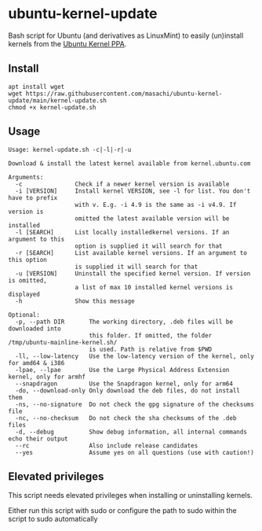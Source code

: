 # ubuntu-kernel-update

Bash script for Ubuntu (and derivatives as LinuxMint) to easily (un)install kernels from the [Ubuntu Kernel PPA](http://kernel.ubuntu.com/~kernel-ppa/mainline/).

Install
----------------
```
apt install wget
wget https://raw.githubusercontent.com/masachi/ubuntu-kernel-update/main/kernel-update.sh
chmod +x kernel-update.sh

```

Usage
-----------------
```
Usage: kernel-update.sh -c|-l|-r|-u

Download & install the latest kernel available from kernel.ubuntu.com

Arguments:
  -c               Check if a newer kernel version is available
  -i [VERSION]     Install kernel VERSION, see -l for list. You don't have to prefix
                   with v. E.g. -i 4.9 is the same as -i v4.9. If version is
                   omitted the latest available version will be installed
  -l [SEARCH]      List locally installedkernel versions. If an argument to this
                   option is supplied it will search for that
  -r [SEARCH]      List available kernel versions. If an argument to this option
                   is supplied it will search for that
  -u [VERSION]     Uninstall the specified kernel version. If version is omitted,
                   a list of max 10 installed kernel versions is displayed
  -h               Show this message

Optional:
  -p, --path DIR       The working directory, .deb files will be downloaded into
                       this folder. If omitted, the folder /tmp/ubuntu-mainline-kernel.sh/
                       is used. Path is relative from $PWD
  -ll, --low-latency   Use the low-latency version of the kernel, only for amd64 & i386
  -lpae, --lpae        Use the Large Physical Address Extension kernel, only for armhf
  --snapdragon         Use the Snapdragon kernel, only for arm64
  -do, --download-only Only download the deb files, do not install them
  -ns, --no-signature  Do not check the gpg signature of the checksums file
  -nc, --no-checksum   Do not check the sha checksums of the .deb files
  -d, --debug          Show debug information, all internal commands echo their output
  --rc                 Also include release candidates
  --yes                Assume yes on all questions (use with caution!)
```

Elevated privileges
-------------------

This script needs elevated privileges when installing or uninstalling kernels.

Either run this script with sudo or configure the path to sudo within the script to sudo automatically
